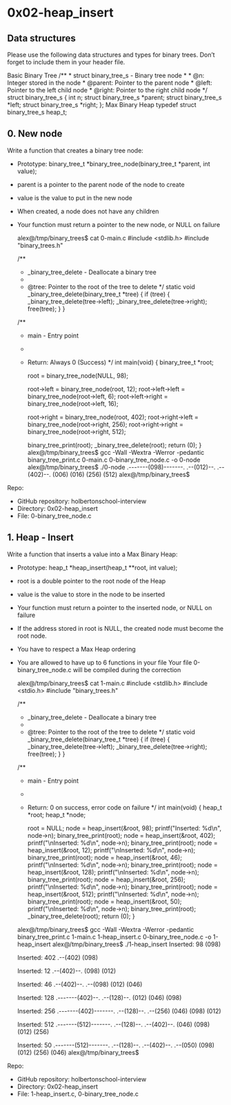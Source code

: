 # 0x02-heap_insert

## Data structures
Please use the following data structures and types for binary trees. Don’t forget to include them in your header file.

Basic Binary Tree
    /**
     * struct binary_tree_s - Binary tree node
     *
     * @n: Integer stored in the node
     * @parent: Pointer to the parent node
     * @left: Pointer to the left child node
     * @right: Pointer to the right child node
     */
    struct binary_tree_s
    {
        int n;
        struct binary_tree_s *parent;
        struct binary_tree_s *left;
        struct binary_tree_s *right;
    };
Max Binary Heap
    typedef struct binary_tree_s heap_t;

## 0. New node

Write a function that creates a binary tree node:

- Prototype: binary_tree_t *binary_tree_node(binary_tree_t *parent, int value);
- parent is a pointer to the parent node of the node to create
- value is the value to put in the new node
- When created, a node does not have any children
- Your function must return a pointer to the new node, or NULL on failure

    alex@/tmp/binary_trees$ cat 0-main.c 
    #include <stdlib.h>
    #include "binary_trees.h"

    /**
     * _binary_tree_delete - Deallocate a binary tree
     *
     * @tree: Pointer to the root of the tree to delete
     */
    static void _binary_tree_delete(binary_tree_t *tree)
    {
        if (tree)
        {
            _binary_tree_delete(tree->left);
            _binary_tree_delete(tree->right);
            free(tree);
        }
    }

    /**
     * main - Entry point
     *
     * Return: Always 0 (Success)
     */
    int main(void)
    {
        binary_tree_t *root;

        root = binary_tree_node(NULL, 98);

        root->left = binary_tree_node(root, 12);
        root->left->left = binary_tree_node(root->left, 6);
        root->left->right = binary_tree_node(root->left, 16);

        root->right = binary_tree_node(root, 402);
        root->right->left = binary_tree_node(root->right, 256);
        root->right->right = binary_tree_node(root->right, 512);

        binary_tree_print(root);
        _binary_tree_delete(root);
        return (0);
    }
    alex@/tmp/binary_trees$ gcc -Wall -Wextra -Werror -pedantic binary_tree_print.c 0-main.c 0-binary_tree_node.c -o 0-node
    alex@/tmp/binary_trees$ ./0-node
           .-------(098)-------.
      .--(012)--.         .--(402)--.
    (006)     (016)     (256)     (512)
    alex@/tmp/binary_trees$

Repo:
- GitHub repository: holbertonschool-interview
- Directory: 0x02-heap_insert
- File: 0-binary_tree_node.c

## 1. Heap - Insert

Write a function that inserts a value into a Max Binary Heap:

- Prototype: heap_t *heap_insert(heap_t **root, int value);
- root is a double pointer to the root node of the Heap
- value is the value to store in the node to be inserted
- Your function must return a pointer to the inserted node, or NULL on failure
- If the address stored in root is NULL, the created node must become the root node.
- You have to respect a Max Heap ordering
- You are allowed to have up to 6 functions in your file
Your file 0-binary_tree_node.c will be compiled during the correction

    alex@/tmp/binary_trees$ cat 1-main.c
    #include <stdlib.h>
    #include <stdio.h>
    #include "binary_trees.h"

    /**
     * _binary_tree_delete - Deallocate a binary tree
     *
     * @tree: Pointer to the root of the tree to delete
     */
    static void _binary_tree_delete(binary_tree_t *tree)
    {
        if (tree)
        {
            _binary_tree_delete(tree->left);
            _binary_tree_delete(tree->right);
            free(tree);
        }
    }

    /**
     * main - Entry point
     *
     * Return: 0 on success, error code on failure
     */
    int main(void)
    {
        heap_t *root;
        heap_t *node;

        root = NULL;
        node = heap_insert(&root, 98);
        printf("Inserted: %d\n", node->n);
        binary_tree_print(root);
        node = heap_insert(&root, 402);
        printf("\nInserted: %d\n", node->n);
        binary_tree_print(root);
        node = heap_insert(&root, 12);
        printf("\nInserted: %d\n", node->n);
        binary_tree_print(root);
        node = heap_insert(&root, 46);
        printf("\nInserted: %d\n", node->n);
        binary_tree_print(root);
        node = heap_insert(&root, 128);
        printf("\nInserted: %d\n", node->n);
        binary_tree_print(root);
        node = heap_insert(&root, 256);
        printf("\nInserted: %d\n", node->n);
        binary_tree_print(root);
        node = heap_insert(&root, 512);
        printf("\nInserted: %d\n", node->n);
        binary_tree_print(root);
        node = heap_insert(&root, 50);
        printf("\nInserted: %d\n", node->n);
        binary_tree_print(root);
        _binary_tree_delete(root);
        return (0);
    }

    alex@/tmp/binary_trees$ gcc -Wall -Wextra -Werror -pedantic binary_tree_print.c 1-main.c 1-heap_insert.c 0-binary_tree_node.c -o 1-heap_insert
    alex@/tmp/binary_trees$ ./1-heap_insert
    Inserted: 98
    (098)

    Inserted: 402
      .--(402)
    (098)

    Inserted: 12
      .--(402)--.
    (098)     (012)

    Inserted: 46
           .--(402)--.
      .--(098)     (012)
    (046)

    Inserted: 128
           .-------(402)--.
      .--(128)--.       (012)
    (046)     (098)

    Inserted: 256
           .-------(402)-------.
      .--(128)--.         .--(256)
    (046)     (098)     (012)

    Inserted: 512
           .-------(512)-------.
      .--(128)--.         .--(402)--.
    (046)     (098)     (012)     (256)

    Inserted: 50
                .-------(512)-------.
           .--(128)--.         .--(402)--.
      .--(050)     (098)     (012)     (256)
    (046)
    alex@/tmp/binary_trees$

Repo:
- GitHub repository: holbertonschool-interview
- Directory: 0x02-heap_insert
- File: 1-heap_insert.c, 0-binary_tree_node.c